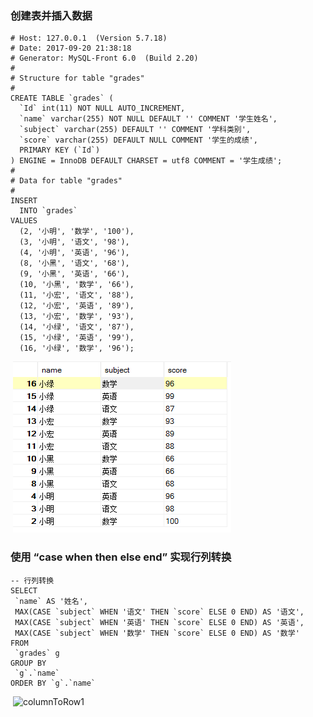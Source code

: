 ﻿### 创建表并插入数据
```
# Host: 127.0.0.1  (Version 5.7.18)
# Date: 2017-09-20 21:38:18
# Generator: MySQL-Front 6.0  (Build 2.20)
#
# Structure for table "grades"
#
CREATE TABLE `grades` (
  `Id` int(11) NOT NULL AUTO_INCREMENT,
  `name` varchar(255) NOT NULL DEFAULT '' COMMENT '学生姓名',
  `subject` varchar(255) DEFAULT '' COMMENT '学科类别',
  `score` varchar(255) DEFAULT NULL COMMENT '学生的成绩',
  PRIMARY KEY (`Id`)
) ENGINE = InnoDB DEFAULT CHARSET = utf8 COMMENT = '学生成绩';
#
# Data for table "grades"
#
INSERT
  INTO `grades`
VALUES
  (2, '小明', '数学', '100'),
  (3, '小明', '语文', '98'),
  (4, '小明', '英语', '96'),
  (8, '小黑', '语文', '68'),
  (9, '小黑', '英语', '66'),
  (10, '小黑', '数学', '66'),
  (11, '小宏', '语文', '88'),
  (12, '小宏', '英语', '89'),
  (13, '小宏', '数学', '93'),
  (14, '小绿', '语文', '87'),
  (15, '小绿', '英语', '99'),
  (16, '小绿', '数学', '96');
  ```
  ![createTable](https://github.com/Tanglong9344/SQL/blob/master/columnToRow/picture/createTable.png)

 ### 使用 “case when then else end” 实现行列转换
 ```
 -- 行列转换
SELECT
  `name` AS '姓名', 
  MAX(CASE `subject` WHEN '语文' THEN `score` ELSE 0 END) AS '语文', 
  MAX(CASE `subject` WHEN '英语' THEN `score` ELSE 0 END) AS '英语', 
  MAX(CASE `subject` WHEN '数学' THEN `score` ELSE 0 END) AS '数学'
FROM
  `grades` g
GROUP BY
  `g`.`name`
ORDER BY `g`.`name`
````
  ![columnToRow1](https://github.com/Tanglong9344/SQL/blob/master/columnToRow/picture/columnToRow1.png)